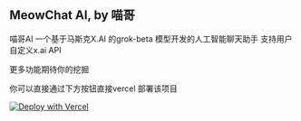 ## MeowChat AI, by 喵哥
喵哥AI 一个基于马斯克X.AI 的grok-beta 模型开发的人工智能聊天助手 支持用户自定义x.ai API

更多功能期待你的挖掘

你可以直接通过下方按钮直接vercel 部署该项目

[![Deploy with Vercel](https://vercel.com/button)](https://vercel.com/new/clone?repository-url=https://github.com/guioalis/xmiaoai)

